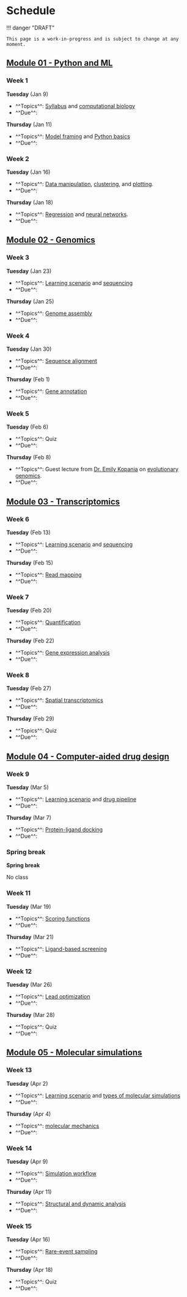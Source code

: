 # Schedule

!!! danger "DRAFT"

    This page is a work-in-progress and is subject to change at any moment.

## [Module 01 - Python and ML][module 01]

### Week 1

**Tuesday** (Jan 9)

-   ^^Topics^^: [Syllabus](/syllabus) and [computational biology](/modules/modeling/comp-bio)
-   ^^Due^^:

**Thursday** (Jan 11)

-   ^^Topics^^: [Model framing](/modules/modeling/model-framing) and [Python basics](/modules/modeling/python-basics)
-   ^^Due^^:

### Week 2

**Tuesday** (Jan 16)

-   ^^Topics^^: [Data manipulation](/modules/modeling/data-manipulation), [clustering](/modules/modeling/clustering), and [plotting](/modules/modeling/plotting).
-   ^^Due^^:

**Thursday** (Jan 18)

-   ^^Topics^^: [Regression](/modules/modeling/regression) and [neural networks](/modules/modeling/neural-networks).
-   ^^Due^^:

## [Module 02 - Genomics][module 02]

### Week 3

**Tuesday** (Jan 23)

-   ^^Topics^^: [Learning scenario](/modules/genomics/learning-scenario) and [sequencing](/modules/genomics/sequencing)
-   ^^Due^^:

**Thursday** (Jan 25)

-   ^^Topics^^: [Genome assembly](/modules/genomics/genome-assembly)
-   ^^Due^^:

### Week 4

**Tuesday** (Jan 30)

-   ^^Topics^^: [Sequence alignment](/modules/genomics/sequence-alignment)
-   ^^Due^^:

**Thursday** (Feb 1)

-   ^^Topics^^: [Gene annotation](/modules/genomics/gene-annotation)
-   ^^Due^^:

### Week 5

**Tuesday** (Feb 6)

-   ^^Topics^^: Quiz
-   ^^Due^^:

**Thursday** (Feb 8)

-   ^^Topics^^: Guest lecture from [Dr. Emily Kopania](https://ekopania.github.io/) on [evolutionary genomics](/modules/genomics/evolutionary-genomics).
-   ^^Due^^:

## [Module 03 - Transcriptomics][module 03]

### Week 6

**Tuesday** (Feb 13)

-   ^^Topics^^: [Learning scenario](/modules/transcriptomics/learning-scenario) and [sequencing](/modules/transcriptomics/sequencing)
-   ^^Due^^:

**Thursday** (Feb 15)

-   ^^Topics^^: [Read mapping](/modules/transcriptomics/read-mapping)
-   ^^Due^^:

### Week 7

**Tuesday** (Feb 20)

-   ^^Topics^^: [Quantification](/modules/transcriptomics/quantification)
-   ^^Due^^:

**Thursday** (Feb 22)

-   ^^Topics^^: [Gene expression analysis](/modules/transcriptomics/gene-expression-analysis)
-   ^^Due^^:

### Week 8

**Tuesday** (Feb 27)

-   ^^Topics^^: [Spatial transcriptomics](/modules/transcriptomics/spatial)
-   ^^Due^^:

**Thursday** (Feb 29)

-   ^^Topics^^: Quiz
-   ^^Due^^:

## [Module 04 - Computer-aided drug design][module 04]

### Week 9

**Tuesday** (Mar 5)

-   ^^Topics^^: [Learning scenario](/modules/cadd/learning-scenario) and [drug pipeline](/modules/cadd/drug-discovery-pipeline)
-   ^^Due^^:

**Thursday** (Mar 7)

-   ^^Topics^^: [Protein-ligand docking](/modules/cadd/docking)
-   ^^Due^^:

### Spring break

**Spring break**

No class

### Week 11

**Tuesday** (Mar 19)

-   ^^Topics^^: [Scoring functions](/modules/cadd/scoring-functions)
-   ^^Due^^:

**Thursday** (Mar 21)

-   ^^Topics^^: [Ligand-based screening](/modules/cadd/ligand-based-screening)
-   ^^Due^^:

### Week 12

**Tuesday** (Mar 26)

-   ^^Topics^^: [Lead optimization](/modules/cadd/lead-optimization)
-   ^^Due^^:

**Thursday** (Mar 28)

-   ^^Topics^^: Quiz
-   ^^Due^^:

## [Module 05 - Molecular simulations][module 05]

### Week 13

**Tuesday** (Apr 2)

-   ^^Topics^^: [Learning scenario](/modules/simulations/learning-scenario) and [types of molecular simulations](/modules/simulations/molecular-simulations)
-   ^^Due^^:

**Thursday** (Apr 4)

-   ^^Topics^^: [molecular mechanics](/modules/simulations/molecular-mechanics)
-   ^^Due^^:

### Week 14

**Tuesday** (Apr 9)

-   ^^Topics^^: [Simulation workflow](/modules/simulations/simulation-workflow)
-   ^^Due^^:

**Thursday** (Apr 11)

-   ^^Topics^^: [Structural and dynamic analysis](/modules/simulations/structural-dynamic-analysis)
-   ^^Due^^:

### Week 15

**Tuesday** (Apr 16)

-   ^^Topics^^: [Rare-event sampling](/modules/simulations/rare-event-sampling)
-   ^^Due^^:

**Thursday** (Apr 18)

-   ^^Topics^^: Quiz
-   ^^Due^^:

<!-- LINKS -->

[module 01]: /modules/python-ml
[module 02]: /modules/genomics
[module 03]: /modules/transcriptomics
[module 04]: /modules/cadd
[module 05]: /modules/simulations
